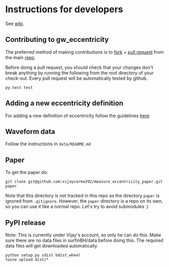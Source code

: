# Instructions for developers
See [wiki](https://github.com/vijayvarma392/gw_eccentricity/wiki).

## Contributing to gw_eccentricity

The preferred method of making contributions is to
[fork](https://help.github.com/articles/fork-a-repo/) + [pull
request](https://help.github.com/articles/about-pull-requests/) from the main
[repo](https://github.com/vijayvarma392/gw_eccentricity).

Before doing a pull request, you should check that your changes don't break
anything by running the following from the root directory of your check-out.
Every pull request will be automatically tested by github.
```
py.test test
```

## Adding a new eccentricity definition
For adding a new definition of eccentricity follow the guidelines [here](https://github.com/vijayvarma392/gw_eccentricity/wiki/Adding-new-eccentricity-definitions)

## Waveform data
Follow the instructions in `data/README.md`

## Paper
To get the paper do:
```
git clone git@github.com:vijayvarma392/measure_eccentricity_paper.git paper
```
Note that this directory is not tracked in this repo as the directory `paper`
is ignored from `.gitignore`. However, the `paper` directory is a repo on its
own, so you can use it like a normal repo. Let's try to avoid submodules :)

## PyPI release
Note: This is currently under Vijay's account, so only he can do this.
Make sure there are no data files in surfinBH/data before doing this. The
required data files will get downloaded automatically.
```shell
python setup.py sdist bdist_wheel
twine upload dist/*
```
